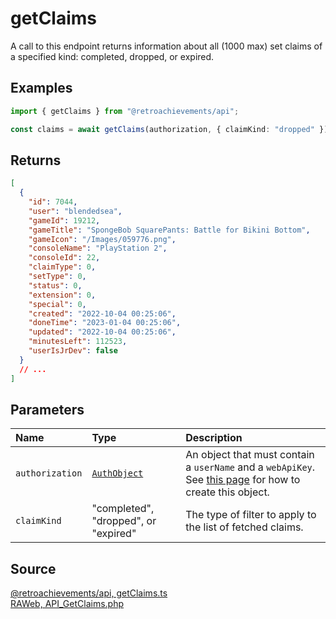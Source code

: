 # getClaims

A call to this endpoint returns information about all (1000 max) set claims of a specified kind: completed, dropped, or expired.

## Examples

```ts
import { getClaims } from "@retroachievements/api";

const claims = await getClaims(authorization, { claimKind: "dropped" });
```

## Returns

```json
[
  {
    "id": 7044,
    "user": "blendedsea",
    "gameId": 19212,
    "gameTitle": "SpongeBob SquarePants: Battle for Bikini Bottom",
    "gameIcon": "/Images/059776.png",
    "consoleName": "PlayStation 2",
    "consoleId": 22,
    "claimType": 0,
    "setType": 0,
    "status": 0,
    "extension": 0,
    "special": 0,
    "created": "2022-10-04 00:25:06",
    "doneTime": "2023-01-04 00:25:06",
    "updated": "2022-10-04 00:25:06",
    "minutesLeft": 112523,
    "userIsJrDev": false
  }
  // ...
]
```

## Parameters

| Name            | Type                                        | Description                                                                                                                  |
| :-------------- | :------------------------------------------ | :--------------------------------------------------------------------------------------------------------------------------- |
| `authorization` | [`AuthObject`](/v1/data-models/auth-object) | An object that must contain a `userName` and a `webApiKey`. See [this page](/getting-started) for how to create this object. |
| `claimKind`     | "completed", "dropped", or "expired"        | The type of filter to apply to the list of fetched claims.                                                                   |

## Source

[@retroachievements/api, getClaims.ts](https://github.dev/RetroAchievements/api-js/blob/main/src/feed/getClaims.ts)  
[RAWeb, API_GetClaims.php](https://github.dev/RetroAchievements/RAWeb/blob/master/public/API/API_GetClaims.php)
